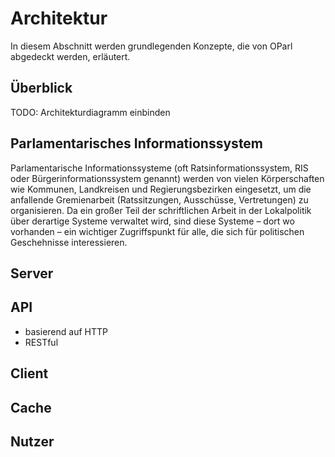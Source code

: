 Architektur
===========

In diesem Abschnitt werden grundlegenden Konzepte, die von OParl abgedeckt
werden, erläutert.

Überblick
---------

TODO: Architekturdiagramm einbinden


Parlamentarisches Informationssystem
------------------------------------

Parlamentarische Informationssysteme (oft Ratsinformationssystem, RIS oder 
Bürgerinformationssystem genannt) werden von vielen Körperschaften wie 
Kommunen, Landkreisen und Regierungsbezirken eingesetzt, um die anfallende 
Gremienarbeit (Ratssitzungen, Ausschüsse, Vertretungen) zu organisieren. Da 
ein großer Teil der schriftlichen Arbeit in der Lokalpolitik über derartige 
Systeme verwaltet wird, sind diese Systeme – dort wo vorhanden – ein 
wichtiger Zugriffspunkt für alle, die sich für politischen Geschehnisse 
interessieren.

Server
------

API
---

- basierend auf HTTP
- RESTful

Client
------

Cache
-----

Nutzer
------

